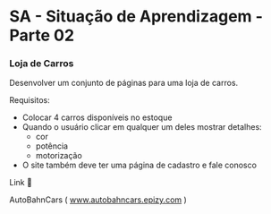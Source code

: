 <h1>SA - Situação de Aprendizagem - Parte 02</h1>

<h3>Loja de Carros</h3>

<p>Desenvolver um conjunto de páginas para uma loja de carros.</p>

<p>Requisitos:</p>
<ul>
   <li>Colocar 4 carros disponíveis no estoque</li>
   <li>Quando o usuário clicar em qualquer um deles mostrar detalhes:
      <ul>
         <li>cor</li>
         <li>potência</li>
         <li>motorização</li>
      </ul>
   </li>
   <li>O site também deve ter uma página de cadastro e fale conosco</li>
</ul>

Link :link:

AutoBahnCars ( www.autobahncars.epizy.com )
